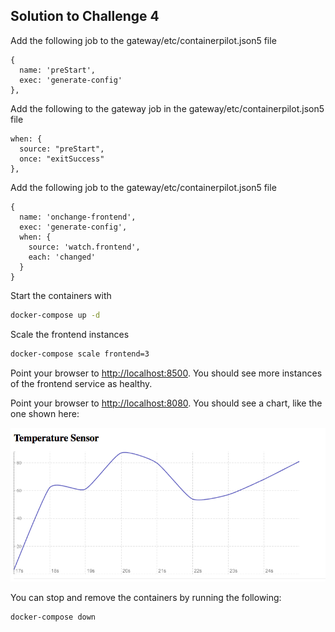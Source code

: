 ## Solution to Challenge 4

Add the following job to the gateway/etc/containerpilot.json5 file
```
{
  name: 'preStart',
  exec: 'generate-config'
},
```

Add the following to the gateway job in the gateway/etc/containerpilot.json5 file
```
when: {
  source: "preStart",
  once: "exitSuccess"
},
```

Add the following job to the gateway/etc/containerpilot.json5 file
```
{
  name: 'onchange-frontend',
  exec: 'generate-config',
  when: {
    source: 'watch.frontend',
    each: 'changed'
  }
}
```

Start the containers with
```sh
docker-compose up -d
```

Scale the frontend instances
```sh
docker-compose scale frontend=3
```

Point your browser to [http://localhost:8500](). You should see more instances of the frontend service as healthy.

Point your browser to [http://localhost:8080](). You should see a chart, like the one shown here:

![image](../images/frontend.png)

You can stop and remove the containers by running the following:

```sh
docker-compose down
```
